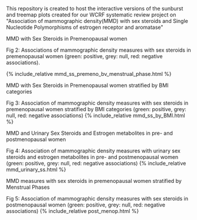 This repository is created to host the interactive versions of the sunburst and treemap plots created for our WCRF systematic review project on "Association of mammographic density(MMD) with sex steroids and Single Nucleotide Polymorphisms of estrogen receptor and aromatase"

MMD with Sex Steroids in Premenopausal women

Fig 2: Associations of mammographic density measures with sex steroids in premenopausal women (green: positive, grey: null, red: negative associations).

{% include_relative mmd_ss_premeno_bv_menstrual_phase.html %}

MMD with Sex Steroids in Premenopausal women stratified by BMI categories

Fig 3: Association of mammographic density measures with sex steroids in premenopausal women stratified by BMI categories (green: positive, grey: null, red: negative associations)
{% include_relative mmd_ss_by_BMI.html %}

MMD and Urinary Sex Steroids and Estrogen metabolites in pre- and postmenopausal women

Fig 4: Association of mammographic density measures with urinary sex steroids and estrogen metabolites in pre- and postmenopausal women (green: positive, grey: null, red: negative associations)
{% include_relative mmd_urinary_ss.html %}

MMD measures with sex steroids in premenopausal women stratified by Menstrual Phases

Fig 5: Association of mammographic density measures with sex steroids in postmenopausal women (green: positive, grey: null, red: negative associations)
{% include_relative post_menop.html %}
